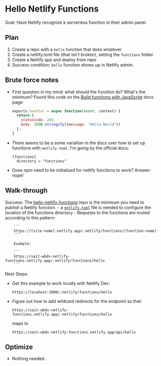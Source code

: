# Hello Netlify Functions
Goal: Have Netlify recognize a serverless function in their admin panel.

## Plan
1. Create a repo with a `hello` function that does whatever
2. Create a netlify.toml file (that isn't broken), setting the `functions` folder.
3. Create a Netlify app and deploy from repo
4. Success condition: `hello` function shows up in Netlify admin.

## Brute force notes
- First question in my mind: what should the function do? What's the minimum? Found this code on the [Build functions with JavaScript](https://docs.netlify.com/functions/build-with-javascript/) docs page:

    ```js
    exports.handler = async function(event, context) {
      return {
        statusCode: 200,
        body: JSON.stringify({message: "Hello World"})
      };
    }
    ```

- There seems to be a some variation in the docs over how to set up functions with `netlify.toml`. I'm going by the official docs:

    ```
    [functions]
      directory = "functions"
    ```

- Does npm need to be initialized for netlify functions to work? Answer: nope!

## Walk-through
Success: The [hello-netlify-functions](https://github.com/acidtone/hello-netlify-functions) repo is the minimum you need to publish a Netlify function.
    - a [`netlify.toml`](https://github.com/acidtone/hello-netlify-functions/blob/main/netlify.toml) file is needed to configure the location of the functions directory
    - Requests to the functions are routed according to this pattern:

        ```
        https://[site-name].netlify.app/.netlify/functions/[function-name]
        ```

        Example:
        
        ```
        https://sait-wbdv-netlify-functions.netlify.app/.netlify/functions/hello
        ```

Next Steps:
- Get this example to work locally with Netlify Dev:

    ```
    https://locahost:3000/.netlify/functions/hello
    ```

- Figure out how to add wildcard redirects for the endpoint so that:

    ```
    https://sait-wbdv-netlify-functions.netlify.app/.netlify/functions/hello
    ```

    maps to 

    ```
    https://sait-wbdv-netlify-functions.netlify.app/api/hello
    ```

## Optimize
- Nothing needed.